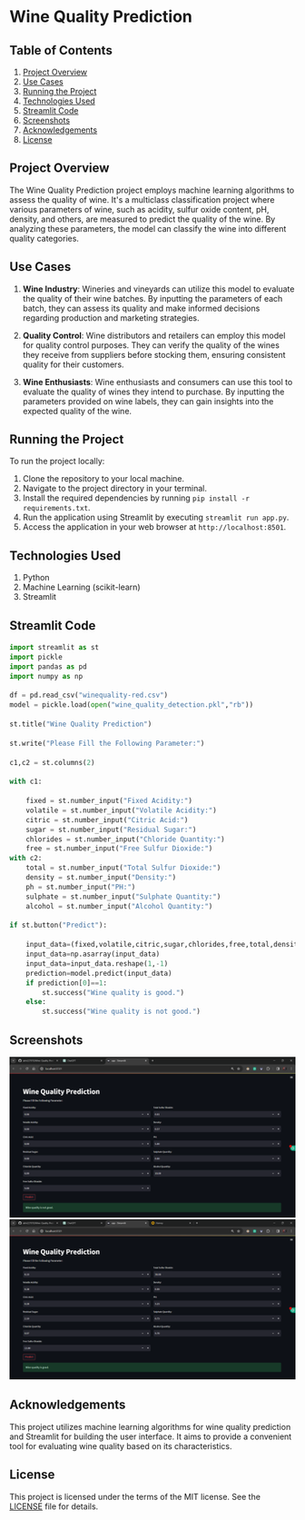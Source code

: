 # Wine Quality Prediction

## Table of Contents
1. [Project Overview](#project-overview)
2. [Use Cases](#use-cases)
3. [Running the Project](#running-the-project)
4. [Technologies Used](#technologies-used)
5. [Streamlit Code](#streamlit-code)
6. [Screenshots](#screenshots)
7. [Acknowledgements](#acknowledgements)
8. [License](#license)

## Project Overview

The Wine Quality Prediction project employs machine learning algorithms to assess the quality of wine. It's a multiclass classification project where various parameters of wine, such as acidity, sulfur oxide content, pH, density, and others, are measured to predict the quality of the wine. By analyzing these parameters, the model can classify the wine into different quality categories.

## Use Cases

1. **Wine Industry**: Wineries and vineyards can utilize this model to evaluate the quality of their wine batches. By inputting the parameters of each batch, they can assess its quality and make informed decisions regarding production and marketing strategies.

2. **Quality Control**: Wine distributors and retailers can employ this model for quality control purposes. They can verify the quality of the wines they receive from suppliers before stocking them, ensuring consistent quality for their customers.

3. **Wine Enthusiasts**: Wine enthusiasts and consumers can use this tool to evaluate the quality of wines they intend to purchase. By inputting the parameters provided on wine labels, they can gain insights into the expected quality of the wine.

## Running the Project

To run the project locally:

1. Clone the repository to your local machine.
2. Navigate to the project directory in your terminal.
3. Install the required dependencies by running `pip install -r requirements.txt`.
4. Run the application using Streamlit by executing `streamlit run app.py`.
5. Access the application in your web browser at `http://localhost:8501`.

## Technologies Used

1. Python
2. Machine Learning (scikit-learn)
3. Streamlit

## Streamlit Code

```python
import streamlit as st
import pickle
import pandas as pd
import numpy as np

df = pd.read_csv("winequality-red.csv")
model = pickle.load(open("wine_quality_detection.pkl","rb"))

st.title("Wine Quality Prediction")

st.write("Please Fill the Following Parameter:")

c1,c2 = st.columns(2)

with c1:
    
    fixed = st.number_input("Fixed Acidity:")
    volatile = st.number_input("Volatile Acidity:")
    citric = st.number_input("Citric Acid:")
    sugar = st.number_input("Residual Sugar:")
    chlorides = st.number_input("Chloride Quantity:")
    free = st.number_input("Free Sulfur Dioxide:")
with c2:
    total = st.number_input("Total Sulfur Dioxide:")
    density = st.number_input("Density:")
    ph = st.number_input("PH:")
    sulphate = st.number_input("Sulphate Quantity:")
    alcohol = st.number_input("Alcohol Quantity:")

if st.button("Predict"):
    
    input_data=(fixed,volatile,citric,sugar,chlorides,free,total,density,ph,sulphate,alcohol)
    input_data=np.asarray(input_data)
    input_data=input_data.reshape(1,-1)
    prediction=model.predict(input_data)
    if prediction[0]==1:
        st.success("Wine quality is good.")
    else:
        st.success("Wine quality is not good.")
```


## Screenshots

![Screenshot](screenshots/screenshot1.png)
![Screenshot](screenshots/screenshot2.png)

## Acknowledgements

This project utilizes machine learning algorithms for wine quality prediction and Streamlit for building the user interface. It aims to provide a convenient tool for evaluating wine quality based on its characteristics.

## License

This project is licensed under the terms of the MIT license. See the [LICENSE](LICENSE) file for details.

